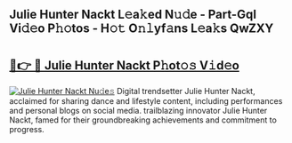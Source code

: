 ## Julie Hunter Nackt L𝚎a𝚔ed N𝚞𝚍e - Part-GqI Vi𝚍𝚎o P𝚑𝚘tos - H𝚘𝚝 O𝚗𝚕yf𝚊ns L𝚎a𝚔s QwZXY

# <h2><a href="http://kf1z8sj.oniu.top/?m=Julie+Hunter+Nackt">🔗👉 🔴 Julie Hunter Nackt P𝚑ot𝚘𝚜 V𝚒d𝚎o</a></h2>

[![Julie Hunter Nackt Nu𝚍e𝚜](https://i.imgur.com/0qMVB7G.gif)](http://kf1z8sj.oniu.top/?m=Julie+Hunter+Nackt)
Digital trendsetter Julie Hunter Nackt, acclaimed for sharing dance and lifestyle content, including performances and personal blogs on social media. trailblazing innovator Julie Hunter Nackt, famed for their groundbreaking achievements and commitment to progress.  
